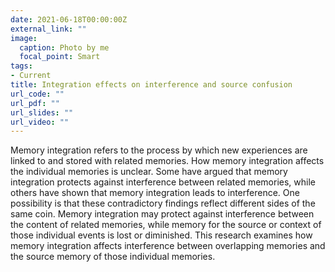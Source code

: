 ```yaml
---
date: 2021-06-18T00:00:00Z
external_link: ""
image:
  caption: Photo by me
  focal_point: Smart
tags:
- Current
title: Integration effects on interference and source confusion
url_code: ""
url_pdf: ""
url_slides: ""
url_video: ""
---
```


Memory integration refers to the process by which new experiences are linked to and stored with related memories. How memory integration affects the individual memories is unclear. Some have argued that memory integration protects against interference between related memories, while others have shown that memory integration leads to interference. One possibility is that these contradictory findings reflect different sides of the same coin. Memory integration may protect against interference between the content of related memories, while memory for the source or context of those individual events is lost or diminished. This research examines how memory integration affects interference between overlapping memories and the source memory of those individual memories. 